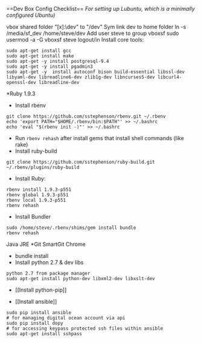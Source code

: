 ==Dev Box Config Checklist==
_For setting up Lubuntu, which is a minimally configured Ubuntu)_

vbox shared folder "[x]:\dev" to "/dev"
Sym link dev to home folder
  ln -s /media/sf_dev /home/steve/dev
Add user steve to group vboxsf
  sudo usermod -a -G vboxsf steve
logout/in
Install core tools:
```
sudo apt-get install gcc
sudo apt-get install make
sudo apt-get -y install postgresql-9.4
sudo apt-get -y install pgadmin3
sudo apt-get -y  install autoconf bison build-essential libssl-dev libyaml-dev libreadline6-dev zlib1g-dev libncurses5-dev libcurl4-openssl-dev libreadline-dev
```
*Ruby 1.9.3
  * Install rbenv
```
git clone https://github.com/sstephenson/rbenv.git ~/.rbenv
echo 'export PATH="$HOME/.rbenv/bin:$PATH"' >> ~/.bashrc
echo 'eval "$(rbenv init -)"' >> ~/.bashrc
```
  * Run `rbenv rehash` after install gems that install shell commands (like rake)
  * Install ruby-build
```
git clone https://github.com/sstephenson/ruby-build.git ~/.rbenv/plugins/ruby-build
```
  * Install Ruby: 
```
rbenv install 1.9.3-p551
rbenv global 1.9.3-p551
rbenv local 1.9.3-p551
rbenv rehash
```
* Install Bundler
```
sudo /home/steve/.rbenv/shims/gem install bundle
rbenv rehash
```
Java JRE
*Git
SmartGit
Chrome
* bundle install
* Install python 2.7 & dev libs
```
python 2.7 from package manager
sudo apt-get install python-dev libxml2-dev libxslt-dev
```
* [[Install python-pip]]

* [[Install ansible]]
```
sudo pip install ansible
# for managing digital ocean account via api
sudo pip install dopy
# for accessing keypass protected ssh files within ansible
sudo apt-get install sshpass
```
